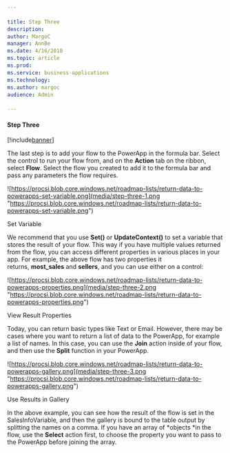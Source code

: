 ```yaml
---

title: Step Three
description: 
author: MargoC
manager: AnnBe
ms.date: 4/16/2018
ms.topic: article
ms.prod: 
ms.service: business-applications
ms.technology: 
ms.author: margoc
audience: Admin

---
```

#### Step Three

[!include[banner](../../../includes/banner.md)]


The last step is to add your flow to the PowerApp in the formula bar. Select the
control to run your flow from, and on the **Action** tab on the ribbon,
select **Flow**. Select the flow you created to add it to the formula bar and
pass any parameters the flow requires.

![https://procsi.blob.core.windows.net/roadmap-lists/return-data-to-powerapps-set-variable.png](media/step-three-1.png "https://procsi.blob.core.windows.net/roadmap-lists/return-data-to-powerapps-set-variable.png")
<!-- Picture 42 -->


Set Variable

We recommend that you use **Set()** or **UpdateContext()** to set a variable
that stores the result of your flow. This way if you have multiple values
returned from the flow, you can access different properties in various places in
your app. For example, the above flow has two properties it
returns, **most_sales** and **sellers**, and you can use either on a control:

![https://procsi.blob.core.windows.net/roadmap-lists/return-data-to-powerapps-properties.png](media/step-three-2.png "https://procsi.blob.core.windows.net/roadmap-lists/return-data-to-powerapps-properties.png")
<!-- Picture 43 -->


View Result Properties

Today, you can return basic types like Text or Email. However, there may be
cases where you want to return a list of data to the PowerApp, for example a
list of names. In this case, you can use the **Join** action inside of your
flow, and then use the **Split** function in your PowerApp.

![https://procsi.blob.core.windows.net/roadmap-lists/return-data-to-powerapps-gallery.png](media/step-three-3.png "https://procsi.blob.core.windows.net/roadmap-lists/return-data-to-powerapps-gallery.png")
<!-- Picture 44 -->


Use Results in Gallery

In the above example, you can see how the result of the flow is set in the
SalesInfoVariable, and then the gallery is bound to the table output by
splitting the names on a comma. If you have an array of *objects *in the flow,
use the **Select** action first, to choose the property you want to pass to the
PowerApp before joining the array.
